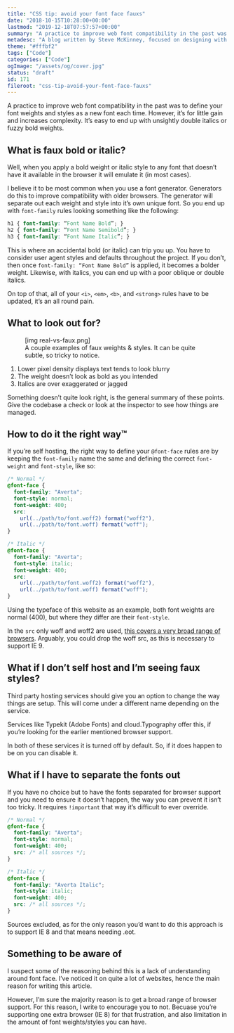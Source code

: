 ```yaml
---
title: "CSS tip: avoid your font face fauxs"
date: "2018-10-15T10:28:00+00:00"
lastmod: "2019-12-18T07:57:57+00:00"
summary: "A practice to improve web font compatibility in the past was to define your font weights and styles as a new font each time. However, it’s for little gain and increases complexity. It’s easy to end up with unsightly double italics or fuzzy bold weights."
metadesc: "A blog written by Steve McKinney, focused on designing with Illustrator and writing maintainable CSS."
theme: "#fffbf2"
tags: ["Code"]
categories: ["Code"]
ogImage: "/assets/og/cover.jpg"
status: "draft"
id: 171
fileroot: "css-tip-avoid-your-font-face-fauxs"
---
```


A practice to improve web font compatibility in the past was to define your font weights and styles as a new font each time. However, it’s for little gain and increases complexity. It’s easy to end up with unsightly double italics or fuzzy bold weights.

## What is faux bold or italic?
Well, when you apply a bold weight or italic style to any font that doesn’t have it available in the browser it will emulate it (in most cases).

I believe it to be most common when you use a font generator. Generators do this to improve compatibility with older browsers. The generator will separate out each weight and style into it’s own unique font. So you end up with `font-family` rules looking something like the following:

```css
h1 { font-family: “Font Name Bold”; }
h2 { font-family: “Font Name Semibold”; }
h3 { font-family: “Font Name Italic”; }
```

This is where an accidental bold (or italic) can trip you up. You have to consider user agent styles and defaults throughout the project. If you don’t, then once `font-family: “Font Name Bold”` is applied, it becomes a bolder weight. Likewise, with italics, you can end up with a poor oblique or double italics.

On top of that, all of your `<i>`, `<em>`, `<b>`, and `<strong>` rules have to be updated, it’s an all round pain.

## What to look out for?
<figure>
[img real-vs-faux.png]
<figcaption>A couple examples of faux weights & styles. It can be quite subtle, so tricky to notice.</figcaption>
</figure>

1. Lower pixel density displays text tends to look blurry
2. The weight doesn’t look as bold as you intended 
3. Italics are over exaggerated or jagged

Something doesn’t quite look right, is the general summary of these points. Give the codebase a check or look at the inspector to see how things are managed.

## How to do it the right way™
If you’re self hosting, the right way to define your `@font-face` rules are by keeping the `font-family` name the same and defining the correct `font-weight` and `font-style`, like so:

```css
/* Normal */
@font-face {
  font-family: "Averta";
  font-style: normal;
  font-weight: 400;
  src: 
    url(../path/to/font.woff2) format("woff2"),
    url(../path/to/font.woff) format("woff");
}

/* Italic */
@font-face {
  font-family: "Averta";
  font-style: italic;
  font-weight: 400;
  src: 
    url(../path/to/font.woff2) format("woff2"),
    url(../path/to/font.woff) format("woff");
}
```

Using the typeface of this website as an example, both font weights are normal (400), but where they differ are their `font-style`. 

In the `src` only woff and woff2 are used, [this covers a very broad range of browsers](https://caniuse.com/#search=woff). Arguably, you could drop the woff src, as this is necessary to support IE 9.

## What if I don’t self host and I’m seeing faux styles?
Third party hosting services should give you an option to change the way things are setup. This will come under a different name depending on the service. 

Services like Typekit (Adobe Fonts) and cloud.Typography offer this, if you’re looking for the earlier mentioned browser support. 

In both of these services it is turned off by default. So, if it does happen to be on you can disable it.

## What if I have to separate the fonts out
If you have no choice but to have the fonts separated for browser support and you need to ensure it doesn’t happen, the way you can prevent it isn’t too tricky. It requires `!important` that way it’s difficult to ever override.

```css
/* Normal */
@font-face {
  font-family: "Averta";
  font-style: normal;
  font-weight: 400;
  src: /* all sources */;
}

/* Italic */
@font-face {
  font-family: "Averta Italic";
  font-style: italic;
  font-weight: 400;
  src: /* all sources */;
}
```

Sources excluded, as for the only reason you’d want to do this approach is to support IE 8 and that means needing .eot.

## Something to be aware of 
I suspect some of the reasoning behind this is a lack of understanding around font face. I’ve noticed it on quite a lot of websites, hence the main reason for writing this article.

However, I’m sure the majority reason is to get a broad range of browser support. For this reason, I write to encourage you to not. Becuase you’re supporting one extra browser (IE 8) for that frustration, and also limitation in the amount of font weights/styles you can have.


